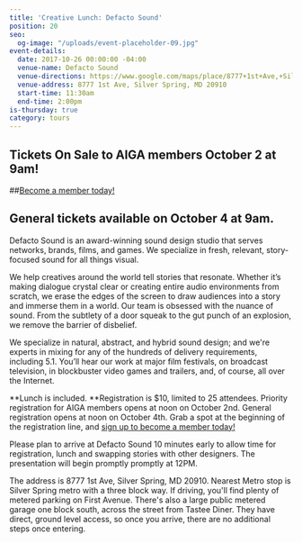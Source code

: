 ```yaml
---
title: 'Creative Lunch: Defacto Sound'
position: 20
seo:
  og-image: "/uploads/event-placeholder-09.jpg"
event-details:
  date: 2017-10-26 00:00:00 -04:00
  venue-name: Defacto Sound
  venue-directions: https://www.google.com/maps/place/8777+1st+Ave,+Silver+Spring,+MD+20910/@38.9984584,-77.0341338,17z/data=!3m1!4b1!4m5!3m4!1s0x89b7c8b7f5c89335:0x29cf339bad7b7ec0!8m2!3d38.9984584!4d-77.0319451
  venue-address: 8777 1st Ave, Silver Spring, MD 20910
  start-time: 11:30am
  end-time: 2:00pm
is-thursday: true
category: tours
---
```


## Tickets On Sale to AIGA members October 2 at 9am! 

##[Become a member today!](https://dc.aiga.org/membership/membership-rates/)

## General tickets available on October 4 at 9am.

Defacto Sound is an award-winning sound design studio that serves networks, brands, films, and games. We specialize in fresh, relevant, story-focused sound for all things visual.

We help creatives around the world tell stories that resonate. Whether it’s making dialogue crystal clear or creating entire audio environments from scratch, we erase the edges of the screen to draw audiences into a story and immerse them in a world. Our team is obsessed with the nuance of sound. From the subtlety of a door squeak to the gut punch of an explosion, we remove the barrier of disbelief.

We specialize in natural, abstract, and hybrid sound design; and we're experts in mixing for any of the hundreds of delivery requirements, including 5.1. You’ll hear our work at major film festivals, on broadcast television, in blockbuster video games and trailers, and, of course, all over the Internet.

\*\*Lunch is included. \*\*Registration is $10, limited to 25 attendees. Priority registration for AIGA members opens at noon on October 2nd. General registration opens at noon on October 4th. Grab a spot at the beginning of the registration line, and [sign up to become a member today!](http://www.aiga.org/join)

Please plan to arrive at Defacto Sound 10 minutes early to allow time for registration, lunch and swapping stories with other designers. The presentation will begin promptly promptly at 12PM.

The address is 8777 1st Ave, Silver Spring, MD 20910. Nearest Metro stop is Silver Spring metro with a three block way. If driving, you'll find plenty of metered parking on First Avenue. There's also a large public metered garage one block south, across the street from Tastee Diner. They have direct, ground level access, so once you arrive, there are no additional steps once entering.